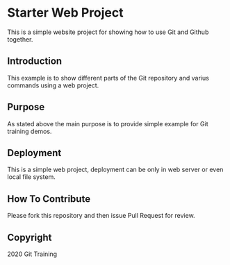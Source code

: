 # Starter Web Project

This is a simple website project for showing how to use Git and Github together.

## Introduction

This example is to show different parts of the Git repository and varius commands using a web project.

## Purpose

As stated above the main purpose is to provide simple example for Git training demos.

## Deployment

This is a simple web project, deployment can be only in web server or even local file system.

## How To Contribute

Please fork this repository and then issue Pull Request for review.

## Copyright

2020 Git Training